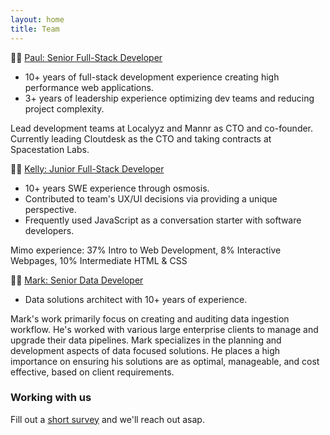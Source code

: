 ```yaml
---
layout: home
title: Team
---
```


:man_cook: [Paul: Senior Full-Stack Developer](https://www.linkedin.com/in/paulxue/)
- 10+ years of full-stack development experience creating high performance web applications.  
- 3+ years of leadership experience optimizing dev teams and reducing project complexity.  

Lead development teams at Localyyz and Mannr as CTO and co-founder. Currently
leading Cloutdesk as the CTO and taking contracts at Spacestation Labs.

:curly_haired_woman: [Kelly: Junior Full-Stack Developer](www.linkedin.com/in/kelly-zhu)
- 10+ years SWE experience through osmosis.
- Contributed to team's UX/UI decisions via providing a unique perspective.
- Frequently used JavaScript as a conversation starter with software developers.

Mimo experience: 37% Intro to Web Development, 8% Interactive Webpages, 10%
  Intermediate HTML & CSS

:golfing_man: [Mark: Senior Data Developer](https://www.linkedin.com/in/mark-khaitman-a9b24a74/)
- Data solutions architect with 10+ years of experience.

Mark's work primarily focus on creating and auditing data ingestion workflow. He's worked with various large enterprise clients
to manage and upgrade their data pipelines. Mark specializes in the planning and development aspects of data focused solutions.
He places a high importance on ensuring his solutions are as optimal, manageable, and cost effective, based on client requirements.

### Working with us

  Fill out a [short survey](https://forms.gle/jcmVSuxfzt6MBbuA8) and we'll reach out asap.
